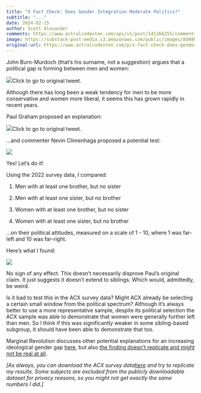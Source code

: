 ```yaml
---
title: "X Fact Check: Does Gender Integration Moderate Politics?"
subtitle: "..."
date: 2024-02-15
author: Scott Alexander
comments: https://www.astralcodexten.com/api/v1/post/141266255/comments?&all_comments=true
image: https://substack-post-media.s3.amazonaws.com/public/images/8d4808c2-97e3-4b10-944f-8dde66ad2425_248x136.png
original-url: https://www.astralcodexten.com/p/x-fact-check-does-gender-integration
---
```

John Burn-Murdoch (that’s his surname, not a suggestion) argues that a political gap is forming between men and women:

[![](https://substackcdn.com/image/fetch/w_1456,c_limit,f_auto,q_auto:good,fl_progressive:steep/https%3A%2F%2Fsubstack-post-media.s3.amazonaws.com%2Fpublic%2Fimages%2F5826506d-0697-433f-882d-48ce3c1460f7_587x576.png)](https://twitter.com/jburnmurdoch/status/1750849189834022932)Click to go to original tweet.

Although there has long been a weak tendency for men to be more conservative and women more liberal, it seems this has grown rapidly in recent years.

Paul Graham proposed an explanation:

[![](https://substackcdn.com/image/fetch/w_1456,c_limit,f_auto,q_auto:good,fl_progressive:steep/https%3A%2F%2Fsubstack-post-media.s3.amazonaws.com%2Fpublic%2Fimages%2Fcf8adf65-37af-4a9f-bb32-5b6aca9944b9_579x459.png)](https://twitter.com/paulg/status/1750881800174420216)Click to go to original tweet.

…and commenter Nevin Climenhaga proposed a potential test:

[![](https://substackcdn.com/image/fetch/w_1456,c_limit,f_auto,q_auto:good,fl_progressive:steep/https%3A%2F%2Fsubstack-post-media.s3.amazonaws.com%2Fpublic%2Fimages%2F1a4ecc51-4115-4197-bcf7-ee00717885e6_589x205.png)](https://twitter.com/NevinClimenhaga/status/1751175197242400806)

Yes! Let’s do it!

Using the 2022 survey data, I compared:

  1. Men with at least one brother, but no sister

  2. Men with at least one sister, but no brother

  3. Women with at least one brother, but no sister

  4. Women with at least one sister, but no brother




…on their political attitudes, measured on a scale of 1 - 10, where 1 was far-left and 10 was far-right. 

Here’s what I found:

[![](https://substackcdn.com/image/fetch/w_1456,c_limit,f_auto,q_auto:good,fl_progressive:steep/https%3A%2F%2Fsubstack-post-media.s3.amazonaws.com%2Fpublic%2Fimages%2Fa51c96ed-e31e-41dd-9b96-f147b0109524_657x134.png)](https://substackcdn.com/image/fetch/f_auto,q_auto:good,fl_progressive:steep/https%3A%2F%2Fsubstack-post-media.s3.amazonaws.com%2Fpublic%2Fimages%2Fa51c96ed-e31e-41dd-9b96-f147b0109524_657x134.png)

No sign of any effect. This doesn’t necessarily disprove Paul’s original claim. It just suggests it doesn’t extend to siblings. Which would, admittedly, be weird.

Is it bad to test this in the ACX survey data? Might ACX already be selecting a certain small window from the political spectrum? Although it’s always better to use a more representative sample, despite its political selection the ACX sample was able to demonstrate that women were generally further left than men. So I think if this was significantly weaker in some sibling-based subgroup, it should have been able to demonstrate that too.

Marginal Revolution discusses other potential explanations for an increasing ideological gender gap [here](https://marginalrevolution.com/marginalrevolution/2024/02/religion-and-the-ideological-gender-gap.html), but also [the finding doesn’t replicate and might not be real at all](https://twitter.com/ryanburge/status/1751615375408521623).

_[As always, you can download the ACX survey data[here](/p/acx-survey-results-2022) and try to replicate my results. Some subjects are excluded from the publicly downloadable dataset for privacy reasons, so you might not get exactly the same numbers I did.]_
